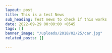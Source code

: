 ```yaml
---
layout: post
title: This is a test News
sub_heading: Test news to check if this works
date: 2022-09-29 00:00:00 +0545
tags: []
banner_image: "/uploads/2018/02/25/car.jpg"
related_posts: []

---
```

